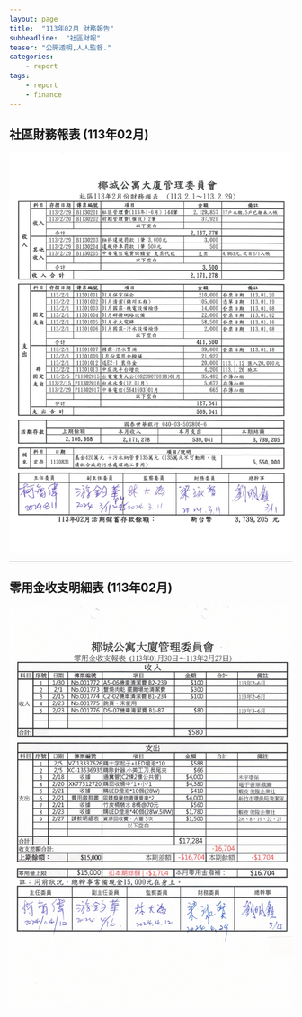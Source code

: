 ```yaml
---
layout: page
title:  "113年02月 財務報告"
subheadline:  "社區財報"
teaser: "公開透明,人人監督."
categories:
    - report
tags:
    - report
    - finance
---
```


## 社區財務報表 (113年02月)

![](https://github.com/coconutcity30050/community27/raw/gh-pages/assets/reports/113-02-%E8%B2%A1%E5%8B%99%E5%A0%B1%E8%A1%A8.jpg)

---
## 零用金收支明細表 (113年02月)

![](https://github.com/coconutcity30050/community27/raw/gh-pages/assets/reports/113-02-%E9%9B%B6%E7%94%A8%E9%87%91%E6%94%AF%E5%87%BA%E5%A0%B1%E8%A1%A8.jpg)
